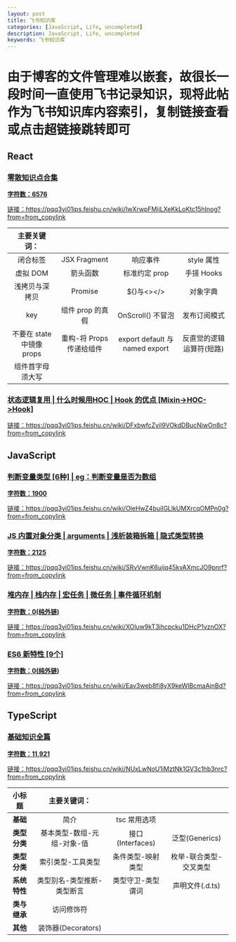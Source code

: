 ```yaml
---
layout: post
title: 飞书知识库
categories: [JavaScript, Life, uncompleted]
description: JavaScript, Life, uncompleted
keywords: 飞书知识库
---
```


# 由于博客的文件管理难以嵌套，故很长一段时间一直使用飞书记录知识，现将此帖作为飞书知识库内容索引，复制链接查看或点击超链接跳转即可

## React

### <a href="https://pqq3yi01ips.feishu.cn/wiki/IwXrwpFMiiLXeKkLoKtc15hInog?from=from_copylink" target="_blank">零散知识点合集

**字符数：6576**

链接：https://pqq3yi01ips.feishu.cn/wiki/IwXrwpFMiiLXeKkLoKtc15hInog?from=from_copylink

|      主要关键词：       |                  |                  |                  |
| :------------------: | :-------------: | :-------------: | :-------------: |
|     闭合标签      |     JSX Fragment      |        响应事件          |       style 属性      |
|     虚拟 DOM      |       箭头函数        |      标准约定 prop       |       手搓 Hooks      |
|   浅拷贝与深拷贝   |       Promise         |       ${}与<></>        |       对象字典         |
|        key       |    组件 prop 的真假    |      OnScroll() 不冒泡   |       发布订阅模式     |
|   不要在 state 中镜像 props   |  重构-将 Props 传递给组件  |  export default 与 named export  | 反直觉的逻辑运算符(短路) |
|  组件首字母须大写  |                      |                          |                       |

### <a href="https://pqq3yi01ips.feishu.cn/wiki/DFxbwfcZyil9VOkdDBucNiwOn8c?from=from_copylink" target="_blank">状态逻辑复用 | 什么时候用HOC | Hook 的优点 [Mixin->HOC->Hook]

链接：https://pqq3yi01ips.feishu.cn/wiki/DFxbwfcZyil9VOkdDBucNiwOn8c?from=from_copylink

## JavaScript

### <a href="https://pqq3yi01ips.feishu.cn/wiki/OleHwZ4buiIGLlkUMXrcqOMPn0g?from=from_copylink" target="_blank">判断变量类型 [6种] | eg：判断变量是否为数组

**字符数：1900**

链接：https://pqq3yi01ips.feishu.cn/wiki/OleHwZ4buiIGLlkUMXrcqOMPn0g?from=from_copylink

### <a href="https://pqq3yi01ips.feishu.cn/wiki/SRvVwnK6uijq45kvAXmcJO9pnrf?from=from_copylink" target="_blank">JS 内置对象分类 | arguments | 浅析装箱拆箱 | 隐式类型转换

**字符数：2125**

链接：https://pqq3yi01ips.feishu.cn/wiki/SRvVwnK6uijq45kvAXmcJO9pnrf?from=from_copylink

### <a href="https://pqq3yi01ips.feishu.cn/wiki/XOluw9kT3ihcpcku1DHcP1vznOX?from=from_copylink" target="_blank">堆内存 | 栈内存 | 宏任务 | 微任务 | 事件循环机制

**字符数：0(纯外链)**

链接：https://pqq3yi01ips.feishu.cn/wiki/XOluw9kT3ihcpcku1DHcP1vznOX?from=from_copylink

### <a href="https://pqq3yi01ips.feishu.cn/wiki/Eav3web8fi8yX9keWlBcmaAjnBd?from=from_copylink" target="_blank">ES6 新特性 [9个]

**字符数：0(纯外链)**

链接：https://pqq3yi01ips.feishu.cn/wiki/Eav3web8fi8yX9keWlBcmaAjnBd?from=from_copylink

## TypeScript

### <a href="https://pqq3yi01ips.feishu.cn/wiki/NUxLwNoU1iMztNk1GV3c1hb3nrc?from=from_copylink" target="_blank">基础知识全篇

**字符数：11,921**

链接：https://pqq3yi01ips.feishu.cn/wiki/NUxLwNoU1iMztNk1GV3c1hb3nrc?from=from_copylink

|      小标题      |      主要关键词：         |                |               |
|   :----------:   | :------------------: | :-------------: | :-------------: |
|      **基础**        |              简介                |    tsc 常用选项     |              |           |
|     **类型分类**      |   基本类型-数组-元组-对象-值       |       接口(Interfaces)       |      泛型(Generics)        |
|     **类型分类**      |       索引类型-工具类型           |   条件类型-映射类型     |    枚举-联合类型-交叉类型     |
|     **系统特性**      |    类型别名-类型推断-类型断言      |  类型守卫-类型谓词   |  声明文件(.d.ts) |
|     **类与继承**      |           访问修饰符             |                  |                          |
|      **其他**         |        装饰器(Decorators)       |                      |                          |

##

###

###

###

###
